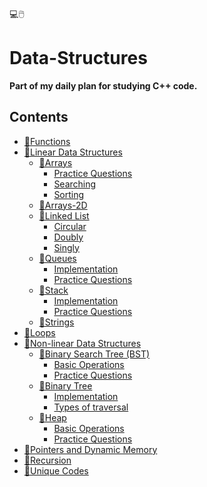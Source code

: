 💻🖱️
# Data-Structures
<b>Part of my daily plan for studying C++ code.</b>

## Contents

- [📂Functions](./Functions/)
- [📂Linear Data Structures](./Linear%20Data%20Structures/)
    - [📁Arrays](./Linear%20Data%20Structures/Arrays/)
        - [Practice Questions](/Linear%20Data%20Structures/Arrays/Practice%20Questions/)
        - [Searching](./Linear%20Data%20Structures/Arrays/Searching/)
        - [Sorting](./Linear%20Data%20Structures/Arrays/Sorting/)
    - [📁Arrays-2D](./Linear%20Data%20Structures/Arrays-2D/)
    - [📁Linked List](./Linear%20Data%20Structures/Linked%20List/)
        - [Circular](./Linear%20Data%20Structures/Linked%20List/Circular/)
        - [Doubly](./Linear%20Data%20Structures/Linked%20List/Doubly/)
        - [Singly](./Linear%20Data%20Structures/Linked%20List/Singly/)
    - [📁Queues](./Linear%20Data%20Structures/Queues/)
        - [Implementation](/Linear%20Data%20Structures/Queues/Implementation/)
        - [Practice Questions](/Linear%20Data%20Structures/Queues/Practice%20Questions/)
    - [📁Stack](./Linear%20Data%20Structures/Stack/)
        - [Implementation](/Linear%20Data%20Structures/Stack/Implementation/)
        - [Practice Questions](/Linear%20Data%20Structures/Stack/Practice%20Questions/)
    - [📁Strings](./Linear%20Data%20Structures/Strings/)
- [📂Loops](./Loops/)
- [📂Non-linear Data Structures](./Non-linear%20Data%20Structures/)
    - [📁Binary Search Tree (BST)](./Non-linear%20Data%20Structures/Binary%20Search%20Tree%20(BST)/)
        - [Basic Operations](/Non-linear%20Data%20Structures/Binary%20Search%20Tree%20(BST)/Basic%20Operations/)
        - [Practice Questions](/Non-linear%20Data%20Structures/Binary%20Search%20Tree%20(BST)/Practice%20Questions/)
    - [📁Binary Tree](./Non-linear%20Data%20Structures/Binary%20Tree/)
        - [Implementation](./Non-linear%20Data%20Structures/Binary%20Tree/Implementation/)
        - [Types of traversal](./Non-linear%20Data%20Structures/Binary%20Tree/Types%20of%20traversal/)
    - [📁Heap](/Non-linear%20Data%20Structures/Heap/)
        - [Basic Operations](/Non-linear%20Data%20Structures/Heap/Basic%20Operations/)
        - [Practice Questions](/Non-linear%20Data%20Structures/Heap/Practice%20Questions/)
- [📂Pointers and Dynamic Memory](./Pointers%20and%20Dynamic%20Memory/)
- [📂Recursion](./Recursion/)
- [📂Unique Codes](./Unique%20Codes/)
